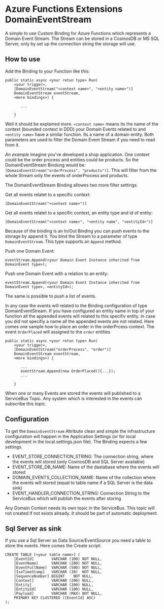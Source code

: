 # Azure Functions Extensions DomainEventStream

A simple to use Custom Binding for Azure Functions which represents a Domain Event Stream.
The Stream can be stored in a CosmosDB or MS SQL Server, only by set up the connection string the storage will use.

## How to use

Add the Binding to your Function like this:

```
public static async <your retun type> Run(
    <your trigger>,
    [DomainEventStream("<context name>", "<entity name>")]
    DomainEventStream eventStream,
    <more bindings>) {

       ...

    }
```

Well it should be explained more. `<context name>` means its the name of the context (bounded context in DDD) 
your Domain Events related to and `<entity name>` have a similar function. Its a name of a domain entity. Both parameters
are used to filter the Domain Event Stream if you need to read from it.

*An example*
Imagine you've developed a shop application. One context could be the order process and entities could be products.
So the DomainEventStream Bindung would be: `[DomainEventStream("orderProcess", "products")]`. This will filter from the whole Stream 
only the events of orderProcess and products.

The DomainEventStream Binding allowes two more filter settings.

Get all events relatet to a specific context:

```
[DomainEventStream("<context name>")]
```

Get all events relatet to a specific context, an entity type and id of entity:

```
[DomainEventStream("<context name>", "<entity name", "<entityId>")]
```

Because of the binding is an In/Out Binding you can push events to the storage by append it. You bind the Stream to a parameter of type
`DomainEventStream`. This type supports an `Append` method.

Push one Domain Event:
```
eventStream.Append(<your Domain Event Instance inherited from DomainEvent type>);
```

Push one Domain Event with a relation to an entity:
```
eventStream.Append(<your Domain Event Instance inherited from DomainEvent type>, <entityId>);
```

The same is possible to push a list of events.

In any case the events will related to the Binding configuration of type DomainEventStream. If you have configured an
entity name in top of your function all the appended events will related to this specifiv entity. In case 
you did not specifiy a name all the appended events are not related. Here comes one sample how to place an order
in the orderPrcess context. The event `OrderPlaced` will assigned to the `order` entities

```
public static async <your retun type> Run(
    <your trigger>,
    [DomainEventStream("orderProcess", "order")]
    DomainEventStream eventStream,
    <more bindings>) {

       ...
       eventStream.Append(new OrderPlaced(){...});
       ...

    }
```

When one or many Events are stored the events will published to a ServiceBus Topic. Any system which is
interested in the events can subscribe this topic.

## Configuration

To get the `DomainEventStream` Attribute clean and simple the infrastructure configuration will happen in
the Application Settings (or for local development in the local.settings.json file). The Binding expects a few settings.

* EVENT_STORE_CONNECTION_STRING: The connection string, where the events will stored (only CosmosDB and SQL Server available)
* EVENT_STORE_DB_NAME: Name of the dastabase where the events will stored
* DOMAIN_EVENTS_COLLECTION_NAME: Name of the collection where the events will stored (equal to table name if a SQL Server is the data sink)
* EVENT_HANDLER_CONNECTION_STRING: Connection String to the ServiceBus which will publish the events after storing

Any Domain Context needs its own topic in the ServiceBus. This topic will not created if not exists already. It should be part of automatic deployment.

## Sql Server as sink
If you use a Sql Server as Data Source/EventSource you need a table to store the events. Here comes the Create script:

```
CREATE TABLE [<your table name>] (
    [EventId]        VARCHAR (100) NOT NULL,
    [EventName]      VARCHAR (200) NOT NULL,
    [EventFullName]  VARCHAR (500) NOT NULL,
    [IsoTimeStamp]   VARCHAR (30)  NOT NULL,
    [SequenceNumber] BIGINT    NOT NULL,
    [Context]        VARCHAR (200) NULL,
    [Entity]         VARCHAR (200) NULL,
    [EntityId]       VARCHAR (100) NULL,
    [Payload]        VARCHAR (MAX) NOT NULL,
    PRIMARY KEY CLUSTERED ([EventId] ASC)
);
```
